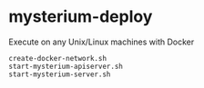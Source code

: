 # mysterium-deploy

Execute on any Unix/Linux machines with Docker

```
create-docker-network.sh
start-mysterium-apiserver.sh
start-mysterium-server.sh
```
